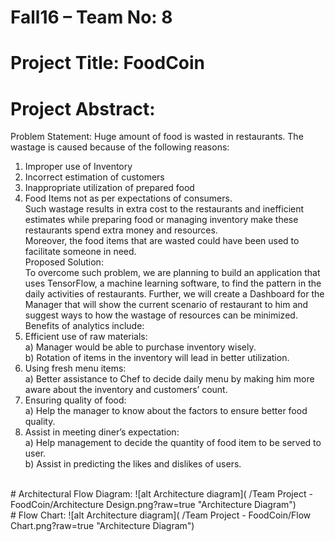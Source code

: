 # Fall16 – Team No: 8

# Project Title: FoodCoin

# Project Abstract:

Problem Statement:
Huge amount of food is wasted in restaurants. The wastage is caused because of the following reasons:<br />
1) Improper use of Inventory<br />
2) Incorrect estimation of customers<br />
3) Inappropriate utilization of prepared food<br />
4) Food Items not as per expectations of consumers.<br />
Such wastage results in extra cost to the restaurants and inefficient estimates while preparing food or managing inventory make these restaurants spend extra money and resources.<br />
Moreover, the food items that are wasted could have been used to facilitate someone in need.<br />
Proposed Solution:<br />
To overcome such problem, we are planning to build an application that uses TensorFlow, a machine learning software, to find the pattern in the daily activities of restaurants. Further, we will create a Dashboard for the Manager that will show the current scenario of restaurant to him and suggest ways to how the wastage of resources can be minimized.<br />
Benefits of analytics include:<br />
1) Efficient use of raw materials:<br />
    a) Manager would be able to purchase inventory wisely.<br />
    b) Rotation of items in the inventory will lead in better utilization.<br />
2) Using fresh menu items:<br />
    a) Better assistance to Chef to decide daily menu by making him more aware about the inventory and customers’ count.<br />
3) Ensuring quality of food:<br />
    a) Help the manager to know about the factors to ensure better food quality.<br />
4) Assist in meeting diner’s expectation:<br />
    a) Help management to decide the quantity of food item to be served to user.<br />
    b) Assist in predicting the likes and dislikes of users.<br />
<br />
# Architectural Flow Diagram:
![alt Architecture diagram]( /Team Project - FoodCoin/Architecture Design.png?raw=true "Architecture Diagram")

<br />
# Flow Chart:
![alt Architecture diagram]( /Team Project - FoodCoin/Flow Chart.png?raw=true "Architecture Diagram")


